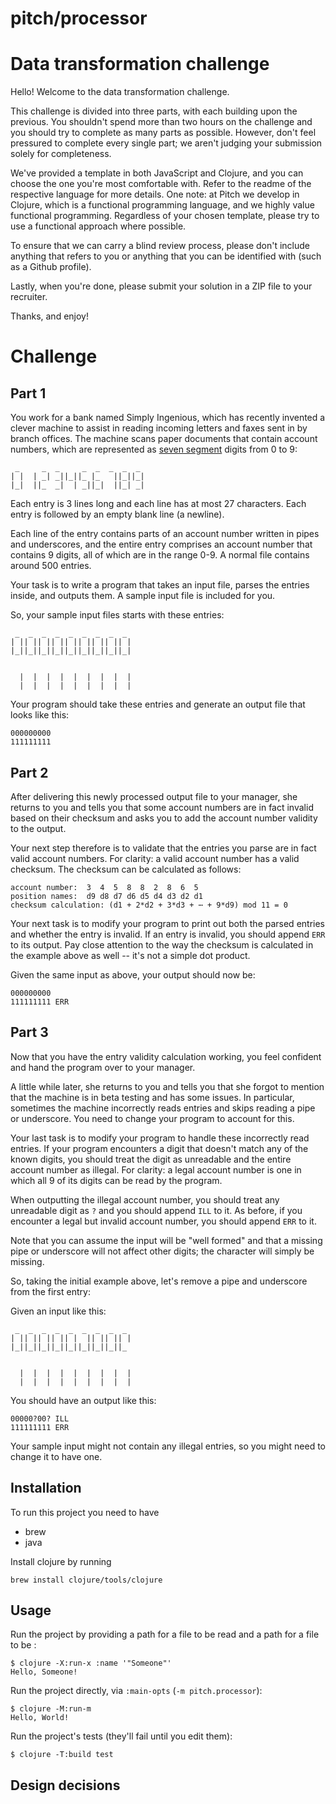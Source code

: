 # pitch/processor

# Data transformation challenge

Hello! Welcome to the data transformation challenge.

This challenge is divided into three parts, with each building upon the previous. You shouldn't spend more than two hours on the challenge and you should try to complete as many parts as possible. However, don't feel pressured to complete every single part; we aren't judging your submission solely for completeness.

We've provided a template in both JavaScript and Clojure, and you can choose the one you're most comfortable with. Refer to the readme of the respective language for more details. One note: at Pitch we develop in Clojure, which is a functional programming language, and we highly value functional programming. Regardless of your chosen template, please try to use a functional approach where possible.

To ensure that we can carry a blind review process, please don't include anything that refers to you or anything that you can be identified with (such as a Github profile).

Lastly, when you're done, please submit your solution in a ZIP file to your recruiter.

Thanks, and enjoy!

# Challenge

## Part 1

You work for a bank named Simply Ingenious, which has recently invented a clever machine to assist in reading incoming letters and faxes sent in by branch offices. The machine scans paper documents that contain account numbers, which are represented as [seven segment](https://en.wikipedia.org/wiki/Seven-segment_display) digits from 0 to 9:

```
 _     _  _     _  _  _  _  _
| |  | _| _||_||_ |_   ||_||_|
|_|  ||_  _|  | _||_|  ||_| _|

```




Each entry is 3 lines long and each line has at most 27 characters. Each entry is followed by an empty blank line (a newline).

Each line of the entry contains parts of an account number written in pipes and underscores, and the entire entry comprises an account number that contains 9 digits, all of which are in the range 0-9. A normal file contains around 500 entries.

Your task is to write a program that takes an input file, parses the entries inside, and outputs them. A sample input file is included for you.

So, your sample input files starts with these entries:

```
 _  _  _  _  _  _  _  _  _
| || || || || || || || || |
|_||_||_||_||_||_||_||_||_|


  |  |  |  |  |  |  |  |  |
  |  |  |  |  |  |  |  |  |

```

Your program should take these entries and generate an output file that looks like this:

```
000000000
111111111
```

## Part 2

After delivering this newly processed output file to your manager, she returns to you and tells you that some account numbers are in fact invalid based on their checksum and asks you to add the account number validity to the output.

Your next step therefore is to validate that the entries you parse are in fact valid account numbers. For clarity: a valid account number has a valid checksum. The checksum can be calculated as follows:

```
account number:  3  4  5  8  8  2  8  6  5
position names:  d9 d8 d7 d6 d5 d4 d3 d2 d1
checksum calculation: (d1 + 2*d2 + 3*d3 + ⋯ + 9*d9) mod 11 = 0
```
Your next task is to modify your program to print out both the parsed entries and whether the entry is invalid. If an entry is invalid, you should append `ERR` to its output. Pay close attention to the way the checksum is calculated in the example above as well -- it's not a simple dot product.

Given the same input as above, your output should now be:

```
000000000
111111111 ERR
```

## Part 3

Now that you have the entry validity calculation working, you feel confident and hand the program over to your manager.

A little while later, she returns to you and tells you that she forgot to mention that the machine is in beta testing and has some issues. In particular, sometimes the machine incorrectly reads entries and skips reading a pipe or underscore. You need to change your program to account for this.

Your last task is to modify your program to handle these incorrectly read entries. If your program encounters a digit that doesn't match any of the known digits, you should treat the digit as unreadable and the entire account number as illegal. For clarity: a legal account number is one in which all 9 of its digits can be read by the program.

When outputting the illegal account number, you should treat any unreadable digit as `?` and you should append `ILL` to it. As before, if you encounter a legal but invalid account number, you should append `ERR` to it.

Note that you can assume the input will be "well formed" and that a missing pipe or underscore will not affect other digits; the character will simply be missing.

So, taking the initial example above, let's remove a pipe and underscore from the first entry:

Given an input like this:

```
 _  _  _  _  _  _  _  _  _
| || || || || |  || || || |
|_||_||_||_||_||_||_||_||_


  |  |  |  |  |  |  |  |  |
  |  |  |  |  |  |  |  |  |

```

You should have an output like this:

```
00000?00? ILL
111111111 ERR
```

Your sample input might not contain any illegal entries, so you might need to change it to have one.

## Installation

To run this project you need to have 
- brew
- java


Install clojure by running
```
brew install clojure/tools/clojure
```

## Usage


Run the project  by providing a path for a file to be read and a path for a file to be :

    $ clojure -X:run-x :name '"Someone"'
    Hello, Someone!

Run the project directly, via `:main-opts` (`-m pitch.processor`):

    $ clojure -M:run-m
    Hello, World!

Run the project's tests (they'll fail until you edit them):

    $ clojure -T:build test

## Design decisions



